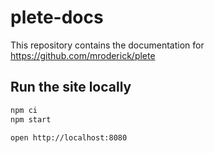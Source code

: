 # plete-docs

This repository contains the documentation for https://github.com/mroderick/plete

## Run the site locally

```sh
npm ci
npm start

open http://localhost:8080
```
